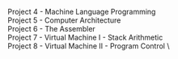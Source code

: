 Project 4 - Machine Language Programming \
Project 5 - Computer Architecture \
Project 6 - The Assembler \
Project 7 - Virtual Machine I - Stack Arithmetic \
Project 8 - Virtual Machine II - Program Control \
